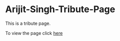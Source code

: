 # Arijit-Singh-Tribute-Page
 This is a tribute page. 

To view the page click [here](https://niloyacharyya.github.io/tribute/)
